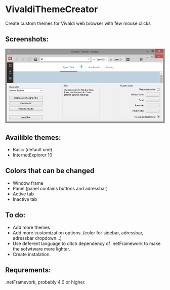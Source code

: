 # VivaldiThemeCreator
Create custom themes for Vivaldi web browser with few mouse clicks

## Screenshots:
![Screenhot of Vivaldi Theme Creator](/Images/VivaldiThemeCreatorScreenShot.jpg)

## Availible themes:
- Basic (default one)
- InternetExplorer 10

## Colors that can be changed
- Window frame
- Panel (panel contains buttons and adressbar)
- Active tab
- Inactive tab

## To do:
- Add more themes
- Add more customization options. (color for sidebar, adressbar, adressbar dropdown...)
- Use deferent language to ditch dependency of .netFramework to make the sofwtware more lighter.
- Create instalation.

## Requrements:
.netFramevork, probably 4.0 or higher.
